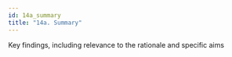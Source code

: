 ```yaml
---
id: 14a_summary
title: "14a. Summary"
---
```

Key findings, including relevance to the rationale and specific aims